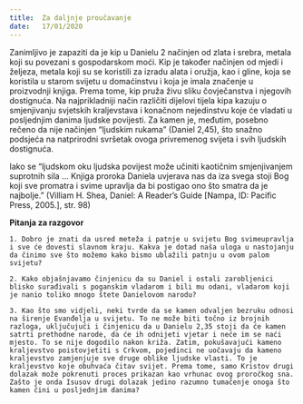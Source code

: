 ```yaml
---
title:  Za daljnje proučavanje
date:   17/01/2020
---
```


Zanimljivo je zapaziti da je kip u Danielu 2 načinjen od zlata i srebra, metala koji su povezani s gospodarskom moći. Kip je također načinjen od mjedi i željeza, metala koji su se koristili za izradu alata i oružja, kao i gline, koja se koristila u starom svijetu u domaćinstvu i koja je imala značenje u proizvodnji knjiga. Prema tome, kip pruža živu sliku čovječanstva i njegovih dostignuća. Na najprikladniji način različiti dijelovi tijela kipa kazuju o smjenjivanju svjetskih kraljevstava i konačnom nejedinstvu koje će vladati u posljednjim danima ljudske povijesti. Za kamen je, međutim, posebno rečeno da nije načinjen “ljudskim rukama” (Daniel 2,45), što snažno podsjeća na natprirodni svršetak ovoga privremenog svijeta i svih ljudskih dostignuća.

Iako se “ljudskom oku ljudska povijest može učiniti kaotičnim smjenjivanjem suprotnih sila ... Knjiga proroka Daniela uvjerava nas da iza svega stoji Bog koji sve promatra i svime upravlja da bi postigao ono što smatra da je najbolje.” (Villiam H. Shea, Daniel: A Reader’s Guide [Nampa, ID: Pacific Press, 2005.], str. 98)

**Pitanja za razgovor**

`1.	Dobro je znati da usred meteža i patnje u svijetu Bog svimeupravlja i sve će dovesti slavnom kraju. Kakva je dotad naša uloga u nastojanju da činimo sve što možemo kako bismo ublažili patnju u ovom palom svijetu?`

`2.	Kako objašnjavamo činjenicu da su Daniel i ostali zarobljenici blisko surađivali s poganskim vladarom i bili mu odani, vladarom koji je nanio toliko mnogo štete Danielovom narodu?`

`3.	Kao što smo vidjeli, neki tvrde da se kamen odvaljen bezruku odnosi na širenje Evanđelja u svijetu. To ne može biti točno iz brojnih razloga, uključujući i činjenicu da u Danielu 2,35 stoji da će kamen satrti prethodne narode, da će ih odnijeti vjetar i neće im se naći mjesto. To se nije dogodilo nakon križa. Zatim, pokušavajući kameno kraljevstvo poistovjetiti s Crkvom, pojedinci ne uočavaju da kameno kraljevstvo zamjenjuje sve druge oblike ljudske vlasti. To je kraljevstvo koje obuhvaća čitav svijet. Prema tome, samo Kristov drugi dolazak može pokrenuti proces prikazan kao vrhunac ovog proročkog sna. Zašto je onda Isusov drugi dolazak jedino razumno tumačenje onoga što kamen čini u posljednjim danima?`
